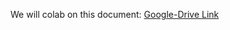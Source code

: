 We will colab on this document: [Google-Drive Link](https://docs.google.com/document/d/1-brJT4hbA4U3BsmhN9dMij9oCxXPj7fxd6dobH3eRls/edit?usp=sharing)
